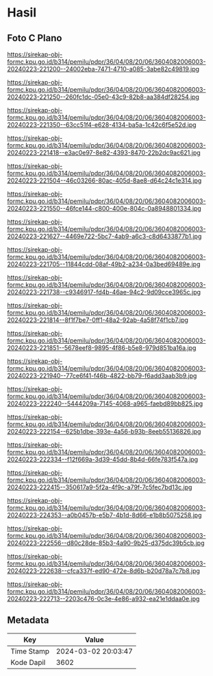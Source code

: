 # Hasil

## Foto C Plano

https://sirekap-obj-formc.kpu.go.id/b314/pemilu/pdpr/36/04/08/20/06/3604082006003-20240223-221200--24002eba-7471-4710-a085-3abe82c49819.jpg

https://sirekap-obj-formc.kpu.go.id/b314/pemilu/pdpr/36/04/08/20/06/3604082006003-20240223-221250--260fc1dc-05e0-43c9-82b8-aa384df28254.jpg

https://sirekap-obj-formc.kpu.go.id/b314/pemilu/pdpr/36/04/08/20/06/3604082006003-20240223-221350--63cc51f4-e628-4134-ba5a-1c42c6f5e52d.jpg

https://sirekap-obj-formc.kpu.go.id/b314/pemilu/pdpr/36/04/08/20/06/3604082006003-20240223-221418--e3ac0e97-8e82-4393-8470-22b2dc9ac621.jpg

https://sirekap-obj-formc.kpu.go.id/b314/pemilu/pdpr/36/04/08/20/06/3604082006003-20240223-221504--46c03266-80ac-405d-8ae8-d64c24c1e314.jpg

https://sirekap-obj-formc.kpu.go.id/b314/pemilu/pdpr/36/04/08/20/06/3604082006003-20240223-221550--46fce144-c800-400e-804c-0a8948801334.jpg

https://sirekap-obj-formc.kpu.go.id/b314/pemilu/pdpr/36/04/08/20/06/3604082006003-20240223-221627--4469e722-5bc7-4ab9-a6c3-c8d6433877b1.jpg

https://sirekap-obj-formc.kpu.go.id/b314/pemilu/pdpr/36/04/08/20/06/3604082006003-20240223-221705--11844cdd-08af-49b2-a234-0a3bed69489e.jpg

https://sirekap-obj-formc.kpu.go.id/b314/pemilu/pdpr/36/04/08/20/06/3604082006003-20240223-221738--c9346917-fd4b-46ae-94c2-9d09cce3965c.jpg

https://sirekap-obj-formc.kpu.go.id/b314/pemilu/pdpr/36/04/08/20/06/3604082006003-20240223-221814--8f1f7be7-0ff1-48a2-92ab-4a58f74f1cb7.jpg

https://sirekap-obj-formc.kpu.go.id/b314/pemilu/pdpr/36/04/08/20/06/3604082006003-20240223-221851--5678eef8-9895-4f86-b5e8-979d851ba16a.jpg

https://sirekap-obj-formc.kpu.go.id/b314/pemilu/pdpr/36/04/08/20/06/3604082006003-20240223-221940--77ce6f41-f46b-4822-bb79-f6add3aab3b9.jpg

https://sirekap-obj-formc.kpu.go.id/b314/pemilu/pdpr/36/04/08/20/06/3604082006003-20240223-222240--5444209a-7145-4068-a965-faebd89bb825.jpg

https://sirekap-obj-formc.kpu.go.id/b314/pemilu/pdpr/36/04/08/20/06/3604082006003-20240223-222154--625b1dbe-393e-4a56-b93b-8eeb55136826.jpg

https://sirekap-obj-formc.kpu.go.id/b314/pemilu/pdpr/36/04/08/20/06/3604082006003-20240223-222334--f12f669a-3d39-45dd-8b4d-66fe783f547a.jpg

https://sirekap-obj-formc.kpu.go.id/b314/pemilu/pdpr/36/04/08/20/06/3604082006003-20240223-222415--350617a9-5f2a-4f9c-a79f-7c5fec7bd13c.jpg

https://sirekap-obj-formc.kpu.go.id/b314/pemilu/pdpr/36/04/08/20/06/3604082006003-20240223-224353--a0b0457b-e5b7-4b1d-8d66-e1b8b5075258.jpg

https://sirekap-obj-formc.kpu.go.id/b314/pemilu/pdpr/36/04/08/20/06/3604082006003-20240223-222556--d80c28de-85b3-4a90-9b25-d375dc39b5cb.jpg

https://sirekap-obj-formc.kpu.go.id/b314/pemilu/pdpr/36/04/08/20/06/3604082006003-20240223-222638--cfca337f-ed90-472e-8d6b-b20d78a7c7b8.jpg

https://sirekap-obj-formc.kpu.go.id/b314/pemilu/pdpr/36/04/08/20/06/3604082006003-20240223-222713--2203c476-0c3e-4e86-a932-ea21e1ddaa0e.jpg


## Metadata

| Key        | Value               |
| ---------- | ------------------- |
| Time Stamp | 2024-03-02 20:03:47 |
| Kode Dapil | 3602                |



